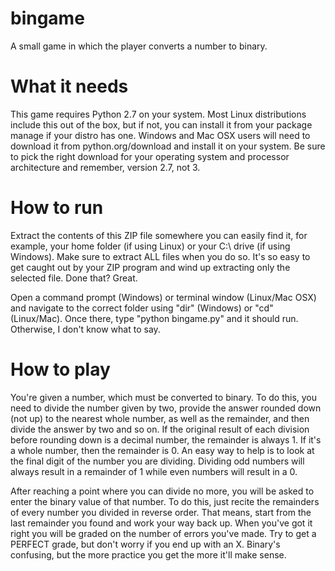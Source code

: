 bingame
=======

A small game in which the player converts a number to binary.

What it needs
=============
This game requires Python 2.7 on your system. Most Linux distributions include this out of the box, but if not, you can install it from your package manage if your distro has one. Windows and Mac OSX users will need to download it from python.org/download and install it on your system. Be sure to pick the right download for your operating system and processor architecture and remember, version 2.7, not 3.

How to run
==========

Extract the contents of this ZIP file somewhere you can easily find it, for example, your home folder (if using Linux) or your C:\ drive (if using Windows). Make sure to extract ALL files when you do so. It's so easy to get caught out by your ZIP program and wind up extracting only the selected file. Done that? Great.

Open a command prompt (Windows) or terminal window (Linux/Mac OSX) and navigate to the correct folder using "dir" (Windows) or "cd" (Linux/Mac). Once there, type "python bingame.py" and it should run. Otherwise, I don't know what to say.

How to play
===========

You're given a number, which must be converted to binary. To do this, you need to divide the number given by two, provide the answer rounded down (not up) to the nearest whole number, as well as the remainder, and then divide the answer by two and so on. If the original result of each division before rounding down is a decimal number, the remainder is always 1. If it's a whole number, then the remainder is 0. An easy way to help is to look at the final digit of the number you are dividing. Dividing odd numbers will always result in a remainder of 1 while even numbers will result in a 0.

After reaching a point where you can divide no more, you will be asked to enter the binary value of that number. To do this, just recite the remainders of every number you divided in reverse order. That means, start from the last remainder you found and work your way back up. When you've got it right you will be graded on the number of errors you've made. Try to get a PERFECT grade, but don't worry if you end up with an X. Binary's confusing, but the more practice you get the more it'll make sense.
